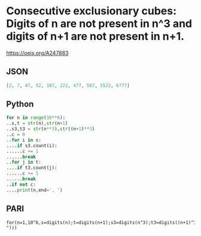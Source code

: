 # Consecutive exclusionary cubes: Digits of n are not present in n^3 and digits of n\+1 are not present in n\+1\.
https://oeis.org/A247883
## JSON
```JSON
[2, 7, 47, 52, 187, 222, 477, 587, 5522, 6777]
```
## Python
```Python
for n in range(10**6):
..s,t = str(n),str(n+1)
..s3,t3 = str(n**3),str((n+1)**3)
..c = 0
..for i in s:
....if s3.count(i):
......c += 1
......break
..for j in t:
....if t3.count(j):
......c += 1
......break
..if not c:
....print(n,end=', ')
```
## PARI
```PARI
for(n=1,10^6,s=digits(n);t=digits(n+1);s3=digits(n^3);t3=digits((n+1)^3);if(#vecsort(concat(s,s3),,8)==#vecsort(s,,8)+#vecsort(s3,,8)&&#vecsort(concat(t,t3),,8)==#vecsort(t,,8)+#vecsort(t3,,8),print1(n,", ")))
```
